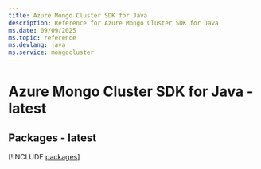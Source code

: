 ```yaml
---
title: Azure Mongo Cluster SDK for Java
description: Reference for Azure Mongo Cluster SDK for Java
ms.date: 09/09/2025
ms.topic: reference
ms.devlang: java
ms.service: mongocluster
---
```

# Azure Mongo Cluster SDK for Java - latest
## Packages - latest
[!INCLUDE [packages](mongo-cluster-index.md)]